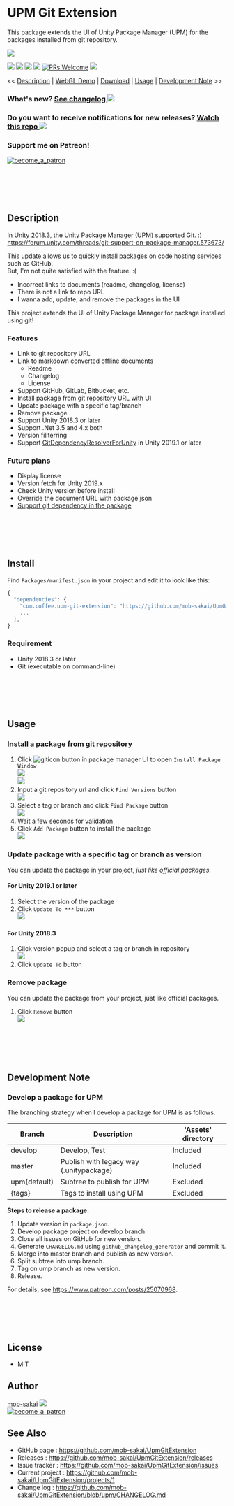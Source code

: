 UPM Git Extension
===

This package extends the UI of Unity Package Manager (UPM) for the packages installed from git repository.

![](https://user-images.githubusercontent.com/12690315/60764681-20c28380-a0c9-11e9-9c3c-75e3d4e0279e.png)

[![](https://img.shields.io/github/release/mob-sakai/UpmGitExtension.svg?label=latest%20version)](https://github.com/mob-sakai/UpmGitExtension/releases)
[![](https://img.shields.io/github/release-date/mob-sakai/UpmGitExtension.svg)](https://github.com/mob-sakai/UpmGitExtension/releases)
![](https://img.shields.io/badge/unity-2018.3%20or%20later-green.svg)
[![](https://img.shields.io/github/license/mob-sakai/UpmGitExtension.svg)](https://github.com/mob-sakai/UpmGitExtension/blob/upm/LICENSE.txt)
[![PRs Welcome](https://img.shields.io/badge/PRs-welcome-orange.svg)](http://makeapullrequest.com)
[![](https://img.shields.io/twitter/follow/mob_sakai.svg?label=Follow&style=social)](https://twitter.com/intent/follow?screen_name=mob_sakai)

<< [Description](#Description) | [WebGL Demo](#demo) | [Download](https://github.com/mob-sakai/UpmGitExtension/releases) | [Usage](#usage) | [Development Note](#development-note) >>

### What's new? [See changelog ![](https://img.shields.io/github/release-date/mob-sakai/UpmGitExtension.svg?label=last%20updated)](https://github.com/mob-sakai/UpmGitExtension/blob/upm/CHANGELOG.md)
### Do you want to receive notifications for new releases? [Watch this repo ![](https://img.shields.io/github/watchers/mob-sakai/UpmGitExtension.svg?style=social&label=Watch)](https://github.com/mob-sakai/UpmGitExtension/subscription)
### Support me on Patreon!  
[![become_a_patron](https://c5.patreon.com/external/logo/become_a_patron_button.png)](https://www.patreon.com/join/2343451?)



<br><br><br><br>
## Description

In Unity 2018.3, the Unity Package Manager (UPM) supported Git. :)  
https://forum.unity.com/threads/git-support-on-package-manager.573673/

This update allows us to quickly install packages on code hosting services such as GitHub.  
But, I'm not quite satisfied with the feature. :(
* Incorrect links to documents (readme, changelog, license)
* There is not a link to repo URL
* I wanna add, update, and remove the packages in the UI

This project extends the UI of Unity Package Manager for package installed using git!


### Features

* Link to git repository URL
* Link to markdown converted offline documents
  * Readme
  * Changelog
  * License
* Support GitHub, GitLab, Bitbucket, etc.
* Install package from git repository URL with UI
* Update package with a specific tag/branch
* Remove package
* Support Unity 2018.3 or later
* Support .Net 3.5 and 4.x both
* Version fillterring
* Support [GitDependencyResolverForUnity](https://github.com/mob-sakai/GitDependencyResolverForUnity) in Unity 2019.1 or later


### Future plans

* Display license
* Version fetch for Unity 2019.x
* Check Unity version before install
* Override the document URL with package.json
* [Support git dependency in the package](https://github.com/mob-sakai/GitDependencyResolverForUnity)


<br><br><br><br>
## Install

Find `Packages/manifest.json` in your project and edit it to look like this:
```js
{
  "dependencies": {
    "com.coffee.upm-git-extension": "https://github.com/mob-sakai/UpmGitExtension.git#0.10.1",
    ...
  },
}
```


### Requirement

* Unity 2018.3 or later
* Git (executable on command-line)



<br><br><br><br>
## Usage

### Install a package from git repository


1. Click ![giticon](https://user-images.githubusercontent.com/12690315/60764763-7fd4c800-a0ca-11e9-957b-ca68e3ca6123.png) button in package manager UI to open `Install Package Window`  
![](https://user-images.githubusercontent.com/12690315/60766233-dbf71680-a0e1-11e9-8303-fbd790e9e35b.png)  
![](https://user-images.githubusercontent.com/12690315/60764768-91b66b00-a0ca-11e9-9ccd-9fef88c77d5e.png)
1. Input a git repository url and click `Find Versions` button  
![](https://user-images.githubusercontent.com/12690315/60766258-4314cb00-a0e2-11e9-91f8-3aad514450bc.png)
2. Select a tag or branch and click `Find Package` button  
![](https://user-images.githubusercontent.com/12690315/60766257-4314cb00-a0e2-11e9-8b2e-23efc50ded72.png)
3. Wait a few seconds for validation
4. Click `Add Package` button to install the package  
![](https://user-images.githubusercontent.com/12690315/60766259-4314cb00-a0e2-11e9-9b89-0bc0d4f71517.png)


### Update package with a specific tag or branch as version

You can update the package in your project, _just like official packages._

#### For Unity 2019.1 or later

1. Select the version of the package
2. Click `Update To ***` button  
![](https://user-images.githubusercontent.com/12690315/60766318-fc73a080-a0e2-11e9-9020-23dfc05939a0.png)

#### For Unity 2018.3

1. Click version popup and select a tag or branch in repository  
![](https://user-images.githubusercontent.com/12690315/60766391-1cf02a80-a0e4-11e9-8c3f-d420b7e84b46.png)
2. Click `Update To` button


### Remove package

You can update the package from your project, just like official packages.

1. Click `Remove` button  
![](https://user-images.githubusercontent.com/12690315/60766319-fd0c3700-a0e2-11e9-9154-b88161496a3e.png)



<br><br><br><br>
## Development Note

### Develop a package for UPM

The branching strategy when I develop a package for UPM is as follows.

|Branch|Description|'Assets' directory|
|-|-|-|
|develop|Develop, Test|Included|
|master|Publish with legacy way (.unitypackage)|Included|
|upm(default)|Subtree to publish for UPM|Excluded|
|{tags}|Tags to install using UPM|Excluded|

**Steps to release a package:**
1. Update version in `package.json`.
2. Develop package project on develop branch.
3. Close all issues on GitHub for new version.
4. Generate `CHANGELOG.md` using `github_changelog_generator` and commit it.
5. Merge into master branch and publish as new version.
6. Split subtree into ump branch.
7. Tag on ump branch as new version.
8. Release.

For details, see https://www.patreon.com/posts/25070968.



<br><br><br><br>
## License

* MIT



## Author

[mob-sakai](https://github.com/mob-sakai)
[![](https://img.shields.io/twitter/follow/mob_sakai.svg?label=Follow&style=social)](https://twitter.com/intent/follow?screen_name=mob_sakai)  
[![become_a_patron](https://c5.patreon.com/external/logo/become_a_patron_button.png)](https://www.patreon.com/join/2343451?)



## See Also

* GitHub page : https://github.com/mob-sakai/UpmGitExtension
* Releases : https://github.com/mob-sakai/UpmGitExtension/releases
* Issue tracker : https://github.com/mob-sakai/UpmGitExtension/issues
* Current project : https://github.com/mob-sakai/UpmGitExtension/projects/1
* Change log : https://github.com/mob-sakai/UpmGitExtension/blob/upm/CHANGELOG.md
